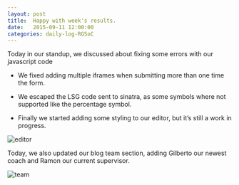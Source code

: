 ```yaml
---
layout: post
title:  Happy with week's results.
date:   2015-09-11 12:00:00
categories: daily-log-RGSoC
---
```


Today in our standup, we discussed about fixing some errors with our javascript code

- We fixed adding multiple iframes when submitting more than one time the form.

- We escaped the LSG code sent to sinatra, as some symbols where not supported like the percentage symbol.

- Finally we started adding some styling to our editor, but it’s still a work in progress.

![editor](https://www.evernote.com/l/And9r7Y67MdHkYY_EVmB0cazo-U30QUsu9kB/image.png)


Today, we also updated our blog team section, adding Gilberto our newest coach and Ramon our current supervisor.

![team](https://www.evernote.com/l/AjZWT4sGB2hIHZBCoec95tsNM0RtgAsWsyMB/image.png)
